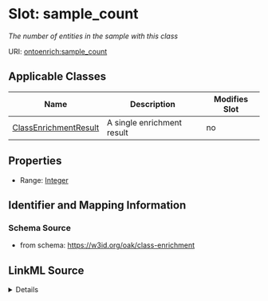 # Slot: sample_count


_The number of entities in the sample with this class_



URI: [ontoenrich:sample_count](https://w3id.org/oak/class-enrichment/sample_count)



<!-- no inheritance hierarchy -->




## Applicable Classes

| Name | Description | Modifies Slot |
| --- | --- | --- |
[ClassEnrichmentResult](ClassEnrichmentResult.md) | A single enrichment result |  no  |







## Properties

* Range: [Integer](Integer.md)





## Identifier and Mapping Information







### Schema Source


* from schema: https://w3id.org/oak/class-enrichment




## LinkML Source

<details>
```yaml
name: sample_count
description: The number of entities in the sample with this class
from_schema: https://w3id.org/oak/class-enrichment
rank: 1000
alias: sample_count
owner: ClassEnrichmentResult
domain_of:
- ClassEnrichmentResult
range: integer

```
</details>